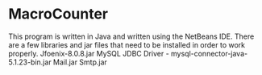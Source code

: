 # MacroCounter
This program is written in Java and written using the NetBeans IDE. 
There are a few libraries and jar files that need to be installed in order to work properly.
Jfoenix-8.0.8.jar
MySQL JDBC Driver - mysql-connector-java-5.1.23-bin.jar
Mail.jar
Smtp.jar
